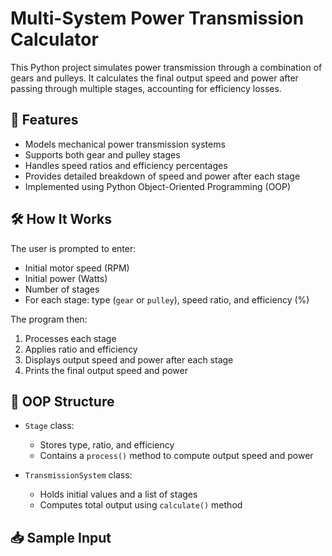 # Multi-System Power Transmission Calculator

This Python project simulates power transmission through a combination of gears and pulleys. It calculates the final output speed and power after passing through multiple stages, accounting for efficiency losses.

## 🚀 Features

- Models mechanical power transmission systems
- Supports both gear and pulley stages
- Handles speed ratios and efficiency percentages
- Provides detailed breakdown of speed and power after each stage
- Implemented using Python Object-Oriented Programming (OOP)

## 🛠 How It Works

The user is prompted to enter:
- Initial motor speed (RPM)
- Initial power (Watts)
- Number of stages
- For each stage: type (`gear` or `pulley`), speed ratio, and efficiency (%)

The program then:
1. Processes each stage
2. Applies ratio and efficiency
3. Displays output speed and power after each stage
4. Prints the final output speed and power

## 🧠 OOP Structure

- `Stage` class:
  - Stores type, ratio, and efficiency
  - Contains a `process()` method to compute output speed and power

- `TransmissionSystem` class:
  - Holds initial values and a list of stages
  - Computes total output using `calculate()` method

## 📥 Sample Input

